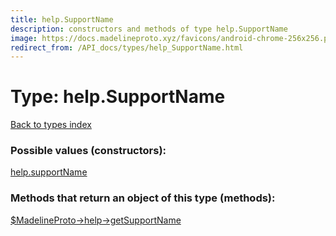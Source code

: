 ```yaml
---
title: help.SupportName
description: constructors and methods of type help.SupportName
image: https://docs.madelineproto.xyz/favicons/android-chrome-256x256.png
redirect_from: /API_docs/types/help_SupportName.html
---
```

# Type: help.SupportName  
[Back to types index](index.md)



### Possible values (constructors):

[help.supportName](../constructors/help.supportName.md)  



### Methods that return an object of this type (methods):

[$MadelineProto->help->getSupportName](../methods/help.getSupportName.md)  



